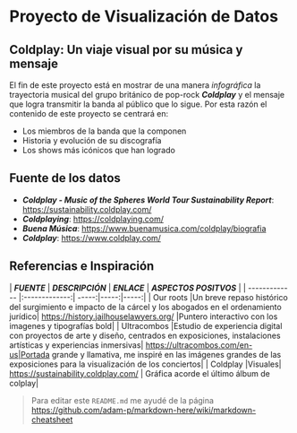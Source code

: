 # Proyecto de Visualización de Datos

## Coldplay: Un viaje visual por su música y mensaje

El fin de este proyecto está en mostrar de una manera *infográfica* la trayectoria musical del grupo británico de pop-rock **_Coldplay_** y el mensaje que logra transmitir la banda al público que lo sigue. Por esta razón el contenido de este proyecto se centrará en:
* Los miembros de la banda que la componen
* Historia y evolución de su discografía
* Los shows más icónicos que han logrado

## Fuente de los datos

- **_Coldplay - Music of the Spheres World Tour Sustainability Report_**: https://sustainability.coldplay.com/
- **_Coldplaying_**: https://coldplaying.com/
- **_Buena Música_**: https://www.buenamusica.com/coldplay/biografia
- **_Coldplay_**: https://www.coldplay.com/

## Referencias e Inspiración

| **_FUENTE_**        | **_DESCRIPCIÓN_**           | **_ENLACE_**       | **_ASPECTOS POSITVOS_**      | 
| ------------- |:-------------:| -----:|-----:|-----:|
| Our roots |Un breve repaso histórico del surgimiento e impacto de la cárcel y los abogados en el ordenamiento jurídico| https://history.jailhouselawyers.org/ |Puntero interactivo con los imagenes y tipografías bold|
| Ultracombos |Estudio de experiencia digital con proyectos de arte y diseño, centrados en exposiciones, instalaciones artísticas y experiencias inmersivas| https://ultracombos.com/en-us|Portada grande y llamativa, me inspiré en las imágenes grandes de las exposiciones para la visualización de los conciertos|
| Coldplay |Visuales| https://sustainability.coldplay.com/ | Gráfica acorde el último álbum de colplay| 





> Para editar este `README.md` me ayudé de la página https://github.com/adam-p/markdown-here/wiki/markdown-cheatsheet 







